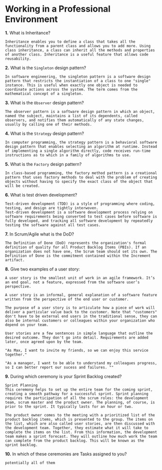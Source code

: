# Working in a Professional Environment

**1.** What is Inheritance?
<!-- enter you answer in the space below -->
```
Inheritance enables you to define a class that takes all the functionality from a parent class and allows you to add more. Using class inheritance, a class can inherit all the methods and properties of another class. Inheritance is a useful feature that allows code reusability.
```
**2.** What is the `Singleton` design pattern?
<!-- enter you answer in the space below -->
```
In software engineering, the singleton pattern is a software design pattern that restricts the instantiation of a class to one "single" instance. This is useful when exactly one object is needed to coordinate actions across the system. The term comes from the mathematical concept of a singleton.
```
**3.** What is the `Observer` design pattern?
<!-- enter you answer in the space below -->
```
The observer pattern is a software design pattern in which an object, named the subject, maintains a list of its dependents, called observers, and notifies them automatically of any state changes, usually by calling one of their methods.
```
**4.** What is the `Strategy` design pattern?
<!-- enter you answer in the space below -->
```
In computer programming, the strategy pattern is a behavioral software design pattern that enables selecting an algorithm at runtime. Instead of implementing a single algorithm directly, code receives run-time instructions as to which in a family of algorithms to use.
```
**5.** What is the `Factory` design pattern?
<!-- enter you answer in the space below -->
```
In class-based programming, the factory method pattern is a creational pattern that uses factory methods to deal with the problem of creating objects without having to specify the exact class of the object that will be created.
```
**6.** What is test driven development?
<!-- enter you answer in the space below -->
```
Test-driven development (TDD) is a style of programming where coding, testing, and design are tightly interwoven.
Test-driven development is a software development process relying on software requirements being converted to test cases before software is fully developed, and tracking all software development by repeatedly testing the software against all test cases.
```
**7.** In Scrum/Agile what is the DoD?
<!-- enter you answer in the space below -->
```
The Definition of Done (DoD) represents the organization's formal definition of quality for all Product Backlog Items (PBIs). If an organization does not have one, the Scrum team should set its own. The Definition of Done is the commitment contained within the Increment artifact.
```
**8.** Give two examples of a user story:
<!-- enter you answer in the space below -->
```
A user story is the smallest unit of work in an agile framework. It’s an end goal, not a feature, expressed from the software user’s perspective.

A user story is an informal, general explanation of a software feature written from the perspective of the end user or customer. 

The purpose of a user story is to articulate how a piece of work will deliver a particular value back to the customer. Note that "customers" don't have to be external end users in the traditional sense, they can also be internal customers or colleagues within your organization who depend on your team.

User stories are a few sentences in simple language that outline the desired outcome. They don't go into detail. Requirements are added later, once agreed upon by the team.

"As Max, I want to invite my friends, so we can enjoy this service together."

"As a manager, I want to be able to understand my colleagues progress, so I can better report our sucess and failures. ""
```
**9.** During which ceremony is your Sprint Backlog created?
<!-- enter you answer in the space below -->
```
Sprint Planning
This ceremony helps to set up the entire team for the coming sprint, creating a smooth pathway for a successful sprint. Sprint planning requires the participation of all the scrum roles: the development team, scrum master and the product owner. The planning, of course, is prior to the sprint. It typically lasts for an hour or two.

The product owner comes to the meeting with a prioritized list of the product backlog items, which is presented to the group. The items on the list, which are also called user stories, are then discussed with the development team. Together, they estimate what it will take to complete the items on the list. From this information, the development team makes a sprint forecast. They will outline how much work the team can complete from the product backlog. This will be known as the sprint backlog.
```
**10.** In which of these ceremonies are Tasks assigned to you?
<!-- enter you answer in the space below -->
```
potentially all of them
```